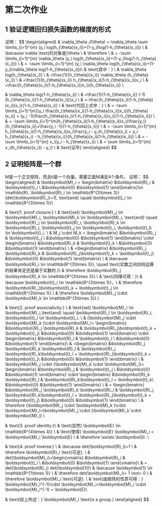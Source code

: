 # 第二次作业

## 1 验证逻辑回归损失函数的梯度的形式

证明：
$$
\begin{aligned}
& \nabla_\theta J(\theta)
 =-\nabla_\theta \sum \limits_{i=1}^{m} (y_i log(h_{\theta}(x_i))+(1-y_i)log(1-h_{\theta}(x_i))) \\
& \because \nabla \text{的对象是}\theta \\
& \therefore \\
& = -\sum \limits_{i=1}^{m} \nabla_\theta (y_i log(h_{\theta}(x_i))+(1-y_i)log(1-h_{\theta}(x_i))) \\
& = -\sum \limits_{i=1}^{m} (y_i \nabla_\theta log(h_{\theta}(x_i))+(1-y_i)\nabla_\theta log(1-h_{\theta}(x_i)))\\
& \text{其中：} \\
& \nabla_\theta log(h_{\theta}(x_i)) \\
& =\frac{1}{h_{\theta}(x_i)} \nabla_\theta (h_{\theta}(x_i)) \\
& =\frac{1}{h_{\theta}(x_i)} h_{\theta}(x_i)(1-h_{\theta}(x_i))x_i \\
& =\frac{h_{\theta}(x_i)(1-h_{\theta}(x_i))x_i}{h_{\theta}(x_i)} \\

& \nabla_\theta log(1-h_{\theta}(x_i)) \\
& =\frac{1}{1-h_{\theta}(x_i)} (-1) (h_{\theta}(x_i)(1-h_{\theta}(x_i)))x_i \\
& =-\frac{h_{\theta}(x_i)(1-h_{\theta}(x_i))x_i}{1-h_{\theta}(x_i)} \\
& \text{代回上式中：} \\
& = -\sum \limits_{i=1}^{m}(y_i \frac{h_{\theta}(x_i)(1-h_{\theta}(x_i))x_i}{h_{\theta}(x_i)} + (y_i -1)\frac{h_{\theta}(x_i)(1-h_{\theta}(x_i))x_i}{1-h_{\theta}(x_i)}) \\
& = -\sum \limits_{i=1}^{m}h_{\theta}(x_i)(1-h_{\theta}(x_i))x_i(\frac{y_i}{h_{\theta}(x_i)}+\frac{y_i -1}{1-h_{\theta}(x_i)}) \\
& = -\sum \limits_{i=1}^{m} h_{\theta}(x_i)(1-h_{\theta}(x_i))x_i\frac{y_i - y_ih_{\theta}(x_i) + y_i h_{\theta}(x_i) - h_{\theta}(x_i)}{h_{\theta}(x_i)(1-h_{\theta}(x_i))} \\
& = -\sum \limits_{i=1}^{m} x_i(y_i - h_{\theta}(x_i)) \\
& = \sum \limits_{i=1}^{m} x_i(h_{\theta}(x_i)) - y_i) \\
& \text{证毕}
\end{aligned}
$$  

## 2 证明矩阵是一个群

M是一个正交矩阵，而且ti是一个向量。需要正面M满足4个条件。
证明：
$$
\begin{aligned}
& \boldsymbol{M}_i = \begin{bmatrix}
&\boldsymbol{R}_i & \boldsymbol{t}_i \\
&\boldsymbol{0} &\boldsymbol{1}
\end{bmatrix}\in \mathbb{R}, \boldsymbol{R}_i \in \mathbb{R^{3\times 3}}(det(\boldsymbol{R}_i)=1), \text{and} \quad \boldsymbol{t}_i \in \mathbb{R^{3\times 1}}\\

& \text{1. proof closure:} \\
& \text{set} \boldsymbol{M}_j \in \boldsymbol{M}_i, \boldsymbol{M}_k \in \boldsymbol{M}_i, \text{and} \quad \boldsymbol{R}_j \in \boldsymbol{R}_i, \boldsymbol{R}_k \in \boldsymbol{R}_i, \boldsymbol{t}_j \in \boldsymbol{t}_i, \boldsymbol{t}_k \in \boldsymbol{t}_i. \\
& M_j \cdot M_k = \begin{bmatrix}
&\boldsymbol{R}_j & \boldsymbol{t}_j \\
&\boldsymbol{0} &\boldsymbol{1}
\end{bmatrix} \cdot \begin{bmatrix}
&\boldsymbol{R}_k & \boldsymbol{t}_k \\
&\boldsymbol{0} &\boldsymbol{1}
\end{bmatrix} \\
& =\begin{bmatrix}
&\boldsymbol{R}_j \boldsymbol{R}_k & \boldsymbol{R}_j\boldsymbol{t}_k + \boldsymbol{t}_j\\
&\boldsymbol{0} &\boldsymbol{1}
\end{bmatrix} \\
& \because \boldsymbol{R}_i \in \mathbb{R^{3\times 3}}, \quad \text{实数之间四则运算的结果肯定还是属于实数的.}\\
& \therefore \boldsymbol{R}_j \boldsymbol{R}_k \in \mathbb{R^{3\times 3}}.\\
& \text{同理可得：}\\
& \because \boldsymbol{t}_i \in \mathbb{R^{3\times 1}}，\\
& \therefore \boldsymbol{R}_j\boldsymbol{t}_k + \boldsymbol{t}_j \in \mathbb{R^{3\times 1}}.\\
& \therefore \boldsymbol{M}_j \cdot \boldsymbol{M}_k \in \mathbb{R^{3\times 3}}.\\

& \text{2. proof associativity:} \\
& \text{set} \boldsymbol{M}_l \in \boldsymbol{M}_i,\text{and} \quad \boldsymbol{R}_l \in \boldsymbol{R}_i, \boldsymbol{t}_l \in \boldsymbol{t}_i. \\
& (\boldsymbol{M}_j \cdot \boldsymbol{M}_k )\cdot \boldsymbol{M}_l= \begin{bmatrix}
&\boldsymbol{R}_j \boldsymbol{R}_k & \boldsymbol{R}_j\boldsymbol{t}_k + \boldsymbol{t}_j\\
&\boldsymbol{0} &\boldsymbol{1}
\end{bmatrix} \cdot \begin{bmatrix}
&\boldsymbol{R}_l & \boldsymbol{t}_l \\
&\boldsymbol{0} &\boldsymbol{1}
\end{bmatrix}\\
& =\begin{bmatrix}
&\boldsymbol{R}_j \boldsymbol{R}_k \boldsymbol{R}_l & \boldsymbol{R}_j \boldsymbol{R}_k\boldsymbol{t}_l + \boldsymbol{R}_j\boldsymbol{t}_k + \boldsymbol{t}_j\\
&\boldsymbol{0} &\boldsymbol{1}
\end{bmatrix} \\
& \boldsymbol{M}_j \cdot (\boldsymbol{M}_k \cdot \boldsymbol{M}_l)= \begin{bmatrix}
&\boldsymbol{R}_j & \boldsymbol{t}_j \\
&\boldsymbol{0} &\boldsymbol{1}
\end{bmatrix}  \cdot \begin{bmatrix}
&\boldsymbol{R}_k \boldsymbol{R}_l & \boldsymbol{R}_k\boldsymbol{t}_l + \boldsymbol{t}_k\\
&\boldsymbol{0} &\boldsymbol{1}
\end{bmatrix} \\
& = \begin{bmatrix}
&\boldsymbol{R}_j \boldsymbol{R}_k \boldsymbol{R}_l & \boldsymbol{R}_j \boldsymbol{R}_k\boldsymbol{t}_l + \boldsymbol{R}_j\boldsymbol{t}_k + \boldsymbol{t}_j\\
&\boldsymbol{0} &\boldsymbol{1}
\end{bmatrix} \\
& \therefore (\boldsymbol{M}_j \cdot \boldsymbol{M}_k )\cdot \boldsymbol{M}_l=\boldsymbol{M}_j \cdot (\boldsymbol{M}_k \cdot \boldsymbol{M}_l) \\

& \text{3. proof identity:}\\
& \text{显然} \boldsymbol{E} \in \mathbb{R^{4\times 4}} \\
& \text{使得} \boldsymbol{E} \boldsymbol{M}_i = \boldsymbol{M}_i \boldsymbol{E} \\
& \therefore \exists \boldsymbol{I}. \\

& \text{4. proof inverse:} \\
& \because det(\boldsymbol{R}_i)=1 \\
& \therefore \boldsymbol{R}_i \text{可逆}. \\
& det(\boldsymbol{M}_i)=\begin{vmatrix}
&\boldsymbol{R}_i & \boldsymbol{t}_i \\
&\boldsymbol{0} &\boldsymbol{1}
\end{vmatrix}\\
& = det(\boldsymbol{R}_i) det(\boldsymbol{1})\\
& \because \boldsymbol{1} \in \mathbb{R^{1\times 1}} \\
& \therefore det(\boldsymbol{M}_i)= 1 \not= 0 \\
& \therefore \boldsymbol{M}_i \text{可逆}. \\
& \text{由矩阵的性质可得：} \boldsymbol{M}_i^{-1}\cdot \boldsymbol{M}_i=\boldsymbol{M}_i \cdot \boldsymbol{M}_i^{-1} = \boldsymbol{E}\\

& \text{综上所述：} \boldsymbol{M}_i \text{is a group.}
\end{aligned}
$$
